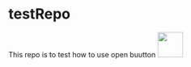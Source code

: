 # testRepo
This repo is to test how to use open buutton
[<img src="http://cloud.blobcity.net/assets/images/logos/logo-orange-white.png" height="50" style="margin-bottom:-15px" />](https://blobcity.com)
